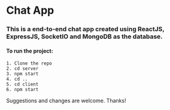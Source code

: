# Chat App

### This is a end-to-end chat app created using ReactJS, ExpressJS, SocketIO and MongoDB as the database. 
#### To run the project:
```
1. Clone the repo
2. cd server
3. npm start
4. cd ..
5. cd client
6. npm start
```

Suggestions and changes are welcome.
Thanks!
